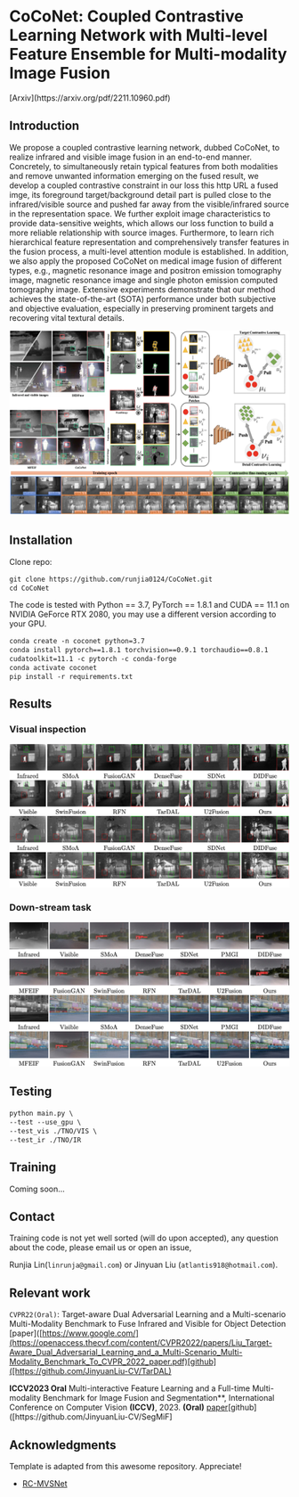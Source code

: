 

  <h1 align="left">CoCoNet: Coupled Contrastive Learning Network with Multi-level Feature Ensemble for Multi-modality Image Fusion</h1>
[Arxiv](https://arxiv.org/pdf/2211.10960.pdf)

## Introduction

We propose a coupled contrastive learning network, dubbed CoCoNet, to realize infrared and visible image fusion in an end-to-end manner. Concretely, to simultaneously retain typical features from both modalities and remove unwanted information emerging on the fused result, we develop a coupled contrastive constraint in our loss this http URL a fused imge, its foreground target/background detail part is pulled close to the infrared/visible source and pushed far away from the visible/infrared source in the representation space. We further exploit image characteristics to provide data-sensitive weights, which allows our loss function to build a more reliable relationship with source images. Furthermore, to learn rich hierarchical feature representation and comprehensively transfer features in the fusion process, a multi-level attention module is established. In addition, we also apply the proposed CoCoNet on medical image fusion of different types, e.g., magnetic resonance image and positron emission tomography image, magnetic resonance image and single photon emission computed tomography image. Extensive experiments demonstrate that our method achieves the state-of-the-art (SOTA) performance under both subjective and objective evaluation, especially in preserving prominent targets and recovering vital textural details.

![](demo/pipeline.png)

## Installation

Clone repo:
```
git clone https://github.com/runjia0124/CoCoNet.git
cd CoCoNet
```

The code is tested with Python == 3.7, PyTorch == 1.8.1 and CUDA == 11.1 on NVIDIA GeForce RTX 2080, you may use a different version according to your GPU. 
```
conda create -n coconet python=3.7
conda install pytorch==1.8.1 torchvision==0.9.1 torchaudio==0.8.1 cudatoolkit=11.1 -c pytorch -c conda-forge
conda activate coconet
pip install -r requirements.txt
```

## Results
### Visual inspection
![](demo/visual.png)
### Down-stream task
![](demo/visual_2.png)

## Testing
```
python main.py \
--test --use_gpu \    
--test_vis ./TNO/VIS \
--test_ir ./TNO/IR 
```

## Training
Coming soon...


## Contact
Training code is not yet well sorted (will do upon accepted), any question about the code, please email us or open an issue, 

Runjia Lin(`linrunja@gmail.com`) or Jinyuan Liu (`atlantis918@hotmail.com`).

## Relevant work
`CVPR22(Oral)`: Target-aware Dual Adversarial Learning and a Multi-scenario Multi-Modality
Benchmark to Fuse Infrared and Visible for Object Detection [paper]([https://www.google.com/](https://openaccess.thecvf.com/content/CVPR2022/papers/Liu_Target-Aware_Dual_Adversarial_Learning_and_a_Multi-Scenario_Multi-Modality_Benchmark_To_CVPR_2022_paper.pdf)[github]([https://github.com/JinyuanLiu-CV/TarDAL)

**ICCV2023 Oral** Multi-interactive Feature Learning and a Full-time Multi-modality Benchmark for Image Fusion and Segmentation**, International Conference on Computer Vision **(ICCV)**, 2023. **(Oral)** [paper]([https://github.com/JinyuanLiu-CV/SegMiF](https://arxiv.org/pdf/2308.02097.pdf))[github]([https://github.com/JinyuanLiu-CV/SegMiF]
## Acknowledgments

Template is adapted from this awesome repository. Appreciate!

* [RC-MVSNet](https://github.com/Boese0601/RC-MVSNet)

